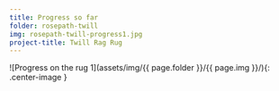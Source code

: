 ```yaml
---
title: Progress so far
folder: rosepath-twill
img: rosepath-twill-progress1.jpg
project-title: Twill Rag Rug
---
```

![Progress on the rug 1](assets/img/{{ page.folder }}/{{ page.img }}/){: .center-image }